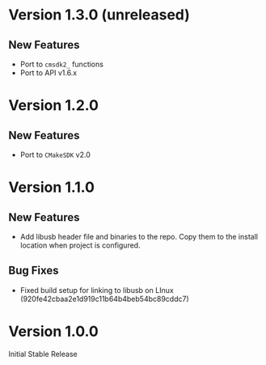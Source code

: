 # Version 1.3.0 (unreleased)

## New Features

- Port to `cmsdk2_` functions
- Port to API v1.6.x

# Version 1.2.0

## New Features

- Port to `CMakeSDK` v2.0

# Version 1.1.0

## New Features

- Add libusb header file and binaries to the repo. Copy them to the install location when project is configured.

## Bug Fixes

- Fixed build setup for linking to libusb on LInux (920fe42cbaa2e1d919c11b64b4beb54bc89cddc7)

# Version 1.0.0

Initial Stable Release
